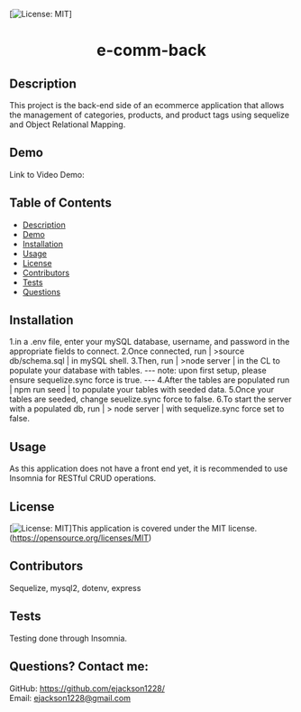  [![License: MIT](https://img.shields.io/badge/License-MIT-yellow.svg)] 
# <h1 align="center">e-comm-back</h1>

## Description
This project is the back-end side of an ecommerce application that allows the management of categories, products, and product tags using sequelize and Object Relational Mapping.

## Demo

Link to Video Demo: 
  
## Table of Contents
  - [Description](#description)
  - [Demo](#Demo)
  - [Installation](#installation)
  - [Usage](#usage)
  - [License](#license)
  - [Contributors](#contributors)
  - [Tests](#tests)
  - [Questions](#questions)

## Installation
1.in a .env file, enter your mySQL database, username, and password in the appropriate fields to connect. 
2.Once connected, run | >source db/schema.sql | in mySQL shell. 
3.Then, run | >node server | in the CL to populate your database with tables. 
    --- note: upon first setup, please ensure sequelize.sync force is true. ---
4.After the tables are populated run | npm run seed | to populate your tables with seeded data. 
5.Once your tables are seeded, change seuelize.sync force to false. 
6.To start the server with a populated db, run | > node server | with sequelize.sync force set to false.

## Usage
As this application does not have a front end yet, it is recommended to use Insomnia for RESTful CRUD operations. 

## License
[![License: MIT](https://img.shields.io/badge/License-MIT-yellow.svg)]This application is covered under the MIT license. (https://opensource.org/licenses/MIT)

## Contributors
Sequelize, mysql2, dotenv, express

## Tests
Testing done through Insomnia.

## Questions? Contact me:
GitHub: https://github.com/ejackson1228/ <br>
Email: ejackson1228@gmail.com

